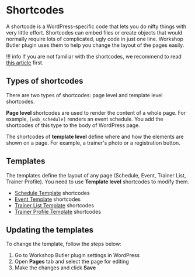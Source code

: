 # Shortcodes

A shortcode is a WordPress-specific code that lets you do nifty things with very little effort.
Shortcodes can embed files or create objects that would normally require lots of complicated,
ugly code in just one line. Workshop Butler plugin uses them to help you
change the layout of the pages easily.

!!! info
    If you are not familiar with the shortcodes, we recommend to read [this article](https://codex.wordpress.org/shortcode) first.

## Types of shortcodes
There are two types of shortcodes: page level and template level shortcodes.

**Page level** shortcodes are used to render the content of a whole page. For example,
`[wsb_schedule]` renders an event schedule. You add the shortcodes of this type
to the body of WordPress page.

The shortcodes of **template level** define where and how the elements are shown
on a page. For example, a trainer's photo or a registration button.

## Templates
The templates define the layout of any page (Schedule, Event, Trainer List, Trainer Profile).
You need to use **Template level** shortcodes to modify them.

* [Schedule Template](shortcodes/schedule-template.md) shortcodes
* [Event Template](shortcodes/event-template.md) shortcodes
* [Trainer List Template](shortcodes/trainer-list-template.md) shortcodes
* [Trainer Profile Template](shortcodes/trainer-profile-template.md) shortcodes

## Updating the templates
To change the template, follow the steps below:

1. Go to Workshop Butler plugin settings in WordPress
2. Open **Pages** tab and select the page for editing
3. Make the changes and click **Save**
